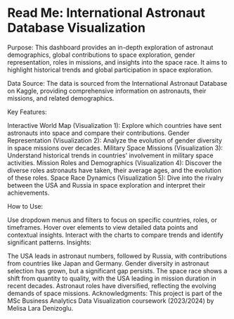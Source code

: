 # Read Me: International Astronaut Database Visualization

Purpose: This dashboard provides an in-depth exploration of astronaut demographics, global contributions to space exploration, gender representation, roles in missions, and insights into the space race. It aims to highlight historical trends and global participation in space exploration.

Data Source: The data is sourced from the International Astronaut Database on Kaggle, providing comprehensive information on astronauts, their missions, and related demographics.

Key Features:

Interactive World Map (Visualization 1): Explore which countries have sent astronauts into space and compare their contributions.
Gender Representation (Visualization 2): Analyze the evolution of gender diversity in space missions over decades.
Military Space Missions (Visualization 3): Understand historical trends in countries' involvement in military space activities.
Mission Roles and Demographics (Visualization 4): Discover the diverse roles astronauts have taken, their average ages, and the evolution of these roles.
Space Race Dynamics (Visualization 5): Dive into the rivalry between the USA and Russia in space exploration and interpret their achievements.

How to Use:

Use dropdown menus and filters to focus on specific countries, roles, or timeframes.
Hover over elements to view detailed data points and contextual insights.
Interact with the charts to compare trends and identify significant patterns.
Insights:

The USA leads in astronaut numbers, followed by Russia, with contributions from countries like Japan and Germany.
Gender diversity in astronaut selection has grown, but a significant gap persists.
The space race shows a shift from quantity to quality, with the USA leading in mission duration in recent decades.
Astronaut roles have diversified, reflecting the evolving demands of space missions.
Acknowledgments: This project is part of the MSc Business Analytics Data Visualization coursework (2023/2024) by Melisa Lara Denizoglu.

